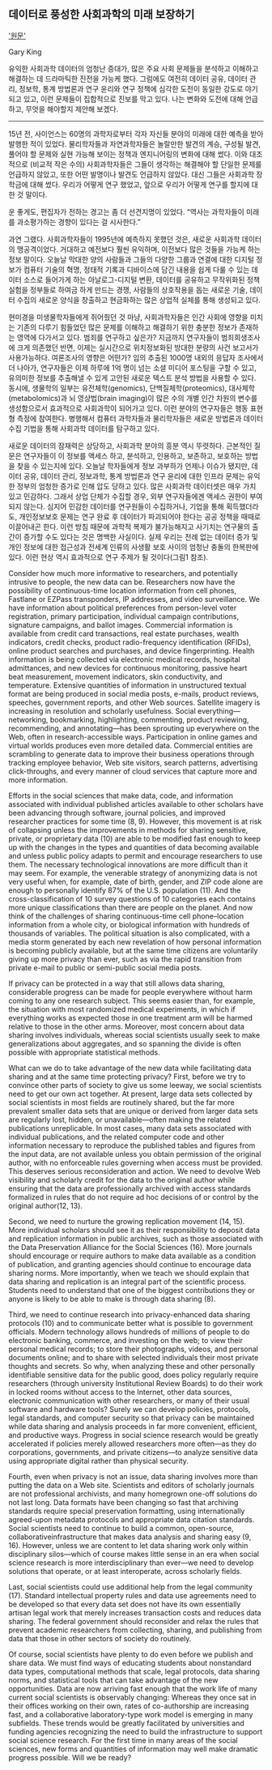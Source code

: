 데이터로 풍성한 사회과학의 미래 보장하기
-----------------------------------

['원문'](http://gking.harvard.edu/files/datarich.pdf)

Gary King


유익한 사회과학 데이터의 엄청난 증대가, 많은 주요 사회 문제들을 분석하고 이해하고 해결하는 데 드라마틱한 진전을 가능케 했다. 그럼에도 여전히 데이터 공유, 데이터 관리, 정보학, 통계 방법론과 연구 윤리와 연구 정책에 심각한 도전이 동일한 강도로 야기되고 있고, 이런 문제들이 집합적으로 진보를 막고 있다. 나는 변화와 도전에 대해 언급하고, 무엇을 해야할지 제안해 보겠다.


----


15년 전, 사이언스는 60명의 과학자로부터 각자 자신들 분야의 미래에 대한 예측을 받아 발행한 적이 있었다. 물리학자들과 자연과학자들은 놀랄만한  발견의 계승, 구성될 발견, 풀어야 할 문제와 실현 가능해 보이는 정책과 엔지니어링의 변화에 대해 썼다. 이와 대조적으로 (비교적 작은 수의) 사회과학자들은 그들이 생각하는 해결해야 할 단일한 문제를 언급하지 않았고, 또한 어떤 발명이나 발견도 언급하지 않았다. 대신 그들은 사회과학 장학금에 대해 썼다. 우리가 어떻게 연구 했었고, 앞으로 우리가 어떻게 연구를 할지에 대한 것 말이다.


운 좋게도, 편집자가 전하는 경고는 좀 더 선견지명이 있었다. “역사는 과학자들이 미래를 과소평가하는 경향이 있다는 걸 시사한다.”


과연 그랬다. 사회과학자들이 1995년에 예측하지 못했던 것은, 새로운 사회과학 데이터의 맹공격이었다. 거대하고 예전보다 훨씬 유익하며, 이전보다 많은 것들을 가능케 하는 정보 말이다. 오늘날 막대한 양의 사람들과 그들의 다양한 그룹과 연결에 대한 디지털 정보가 컴퓨터 기술의 혁명, 정태적 기록과 디바이스에 담긴 내용을 쉽게 다룰 수 있는 데이터 소스로 들어가게 하는 아날로그-디지털 변환, 데이터를 공유하고 무작위화된 정책 실험을 정부들로 하여금 하게 만드는 경쟁, 사람들의 상호작용을 돕는 새로운 기술, 데이터 수집의 새로운 양식을 창출하고 현금화하는 많은 상업적 실체를 통해 생성되고 있다.

현미경을 미생물학자들에게 쥐어줬던 것 마냥, 사회과학자들은 인간 사회에 영향을 미치는 기존의 다루기 힘들었던 많은 문제를 이해하고 해결하기 위한 충분한 정보가 존재하는 영역에 다가서고 있다. 범죄를 연구하고 싶은가? 지금까지 연구자들이 범죄희생조사에 크게 의존했던 반면, 이제는 실시간으로 위치정보화된 방대한 분량의 사건 보고서가 사용가능하다. 여론조사의 영향은 어떤가? 임의 추출된 1000명 내외의 응답자 조사에서 더 나아가, 연구자들은 이제 하루에 1억 명이 넘는 소셜 미디어 포스팅을 구할 수 있고, 유의미한 정보를 추출해낼 수 있게 고안된 새로운 텍스트 분석 방법을 사용할 수 있다. 동시에, 생물학의 일부는 유전체학(genomics), 단백질체학(proteomics), 대사체학(metabolomics)과 뇌 영상법(brain imaging)이 많은 수의 개별 인간 차원의 변수를 생성함으로서 효과적으로 사회과학이 되어가고 있다. 이런 분야의 연구자들은 행동 표현형 측정에 참여한다. 병행해서 컴퓨터 과학자들과 물리학자들은 새로운 방법론과 데이터 수집 기법을 통해 사회과학 데이터를 탐구하고 있다.

새로운 데이터의 잠재력은 상당하고, 사회과학 분야의 흥분 역시 뚜렷하다. 근본적인 질문은 연구자들이 이 정보를 액세스 하고, 분석하고, 인용하고, 보존하고, 보호하는 방법을 찾을 수 있는지에 있다. 오늘날 학자들에게 정보 과부하가 언제나 이슈가 됐지만, 데이터 공유, 데이터 관리, 정보과학, 통계 방법론과 연구 윤리에 대한 인프라 문제는 유익한 정부의 엄청한 증가로 인해 압도 당하고 있다. 많은 사회과학 데이터셋은 매우 가치 있고 민감하다. 그래서 상업 단체가 수집할 경우, 외부 연구자들에겐 액세스 권한이 부여되지 않는다. 심지어 민감한 데이터를 연구원들이 수집하거나, 기업을 통해 획득했더라도, 개인정보보호 문제는 연구 완료 후 데이터가 파괴되어야 한다는 공공 정책을 때때로 이끌어내곤 한다. 이런 방침 때문에 과학적 복제가 불가능해지고 사기치는 연구물의 출간이 증가할 수도 있다는 것은 명백한 사실이다. 실제 우리는 전례 없는 데이터 증가 및 개인 정보에 대한 접근성과 전세계 인류의 사생활 보호 사이의 엄청난 충돌의 한복판에 있다. 이런 현상 역시 효과적으로 연구 주제가 될 것이다(그림1 참조).

Consider how much more informative to researchers, and potentially intrusive to people, the new data can be. Researchers now have the possibility of continuous-time location information from cell phones, Fastlane or EZPass transponders, IP addresses, and video surveillance. We have information about political preferences from person-level voter registration, primary participation, individual campaign contributions, signature campaigns, and ballot images. Commercial information is available from credit card transactions, real estate purchases, wealth indicators, credit checks, product radio-frequency identification (RFIDs), online product searches and purchases, and device fingerprinting. Health information is being collected via electronic medical records, hospital admittances, and new devices for continuous monitoring, passive heart beat measurement, movement indicators, skin conductivity, and temperature. Extensive quantities of information in unstructured textual format are being produced in social media posts, e-mails, product reviews, speeches, government reports, and other Web sources. Satellite imagery is increasing in resolution and scholarly usefulness. Social everything— networking, bookmarking, highlighting, commenting, product reviewing, recommending, and annotating—has been sprouting up everywhere on the Web, often in research-accessible ways. Participation in online games and virtual worlds produces even more detailed data. Commercial entities are scrambling to generate data to improve their business operations through tracking employee behavior, Web site visitors, search patterns, advertising click-throughs, and every manner of cloud services that capture more and more information. 

Efforts in the social sciences that make data, code, and information associated with individual published articles available to other scholars have been advancing through software, journal policies, and improved researcher practices for some time (8, 9). However, this movement is at risk of collapsing unless the improvements in methods for sharing sensitive, private, or proprietary data (10) are able to be modified fast enough to keep up with the changes in the types and quantities of data becoming available and unless public policy adapts to permit and encourage researchers to use them. The necessary technological innovations are more difficult than it may seem. For example, the venerable strategy of anonymizing data is not very useful when, for example, date of birth, gender, and ZIP code alone are enough to personally identify 87% of the U.S. population (11). And the cross-classification of 10 survey questions of 10 categories each contains more unique classifications than there are people on the planet. And now think of the challenges of sharing continuous-time cell phone–location information from a whole city, or biological information with hundreds of thousands of variables. The political situation is also complicated, with a media storm generated by each new revelation of how personal information is becoming publicly available, but at the same time citizens are voluntarily giving up more privacy than ever, such as via the rapid transition from private e-mail to public or semi-public social media posts.

If privacy can be protected in a way that still allows data sharing, considerable progress can be made for people everywhere without harm coming to any one research subject. This seems easier than, for example, the situation with most randomized medical experiments, in which if everything works as expected those in one treatment arm will be harmed relative to those in the other arms. Moreover, most concern about data sharing involves individuals, whereas social scientists usually seek to make generalizations about aggregates, and so spanning the divide is often possible with appropriate statistical methods. 

What can we do to take advantage of the new data while facilitating data sharing and at the same time protecting privacy? First, before we try to convince other parts of society to give us some leeway, we social scientists need to get our own act together. At present, large data sets collected by social scientists in most fields are routinely shared, but the far more prevalent smaller data sets that are unique or derived from larger data sets are regularly lost, hidden, or unavailable—often making the related publications unreplicable. In most cases, many data sets associated with individual publications, and the related computer code and other information necessary to reproduce the published tables and figures from the input data, are not available unless you obtain permission of the original author, with no enforceable rules governing when access must be provided. This deserves serious reconsideration and action. We need to devolve Web visibility and scholarly credit for the data to the original author while ensuring that the data are professionally archived with access standards formalized in rules that do not require ad hoc decisions of or control by the original author(12, 13).

Second, we need to nurture the growing replication movement (14, 15). More individual scholars should see it as their responsibility to deposit data and replication information in public archives, such as those associated with the Data Preservation Alliance for the Social Sciences (16). More journals should encourage or require authors to make data available as a condition of publication, and granting agencies should continue to encourage data sharing norms. More importantly, when we teach we should explain that data sharing and replication is an integral part of the scientific process. Students need to understand that one of the biggest contributions they or anyone is likely to be able to make is through data sharing (8).

Third, we need to continue research into privacy-enhanced data sharing protocols (10) and to communicate better what is possible to government officials. Modern technology allows hundreds of millions of people to do electronic banking, commerce, and investing on the web; to view their personal medical records; to store their photographs, videos, and personal documents online; and to share with selected individuals their most private thoughts and secrets. So why, when analyzing these and other personally identifiable sensitive data for the public good, does policy regularly require researchers (through university Institutional Review Boards) to do their work in locked rooms without access to the Internet, other data sources, electronic communication with other researchers, or many of their usual software and hardware tools? Surely we can develop policies, protocols, legal standards, and computer security so that privacy can be maintained while data sharing and analysis proceeds in far more convenient, efficient, and productive ways. Progress in social science research would be greatly accelerated if policies merely allowed researchers more often—as they do corporations, governments, and private citizens—to analyze sensitive data using appropriate digital rather than physical security.

Fourth, even when privacy is not an issue, data sharing involves more than putting the data on a Web site. Scientists and editors of scholarly journals are not professional archivists, and many homegrown one-off solutions do not last long. Data formats have been changing so fast that archiving standards require special preservation formatting, using internationally agreed-upon metadata protocols and appropriate data citation standards. Social scientists need to continue to build a common, open-source, collaborativeinfrastructure that makes data analysis and sharing easy (9, 16). However, unless we are content to let data sharing work only within disciplinary silos—which of course makes little sense in an era when social science research is more interdisciplinary than ever—we need to develop solutions that operate, or at least interoperate, across scholarly fields.

Last, social scientists could use additional help from the legal community (17). Standard intellectual property rules and data use agreements need to be developed so that every data set does not have its own essentially artisan legal work that merely increases transaction costs and reduces data sharing. The federal government should reconsider and relax the rules that prevent academic researchers from collecting, sharing, and publishing from data that those in other sectors of society do routinely.
 
Of course, social scientists have plenty to do even before we publish and share data. We must find ways of educating students about nonstandard data types, computational methods that scale, legal protocols, data sharing norms, and statistical tools that can take advantage of the new opportunities. Data are now arriving fast enough that the work life of many current social scientists is observably changing: Whereas they once sat in their offices working on their own, rates of co-authorship are increasing fast, and a collaborative laboratory-type work model is emerging in many subfields. These trends would be greatly facilitated by universities and funding agencies recognizing the need to build the infrastructure to support social science research. For the first time in many areas of the social sciences, new forms and quantities of information may well make dramatic progress possible. Will we be ready?
